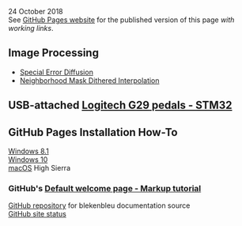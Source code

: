 24 October 2018  
See [GitHub Pages website](https://blekenbleu.github.io/) for the published version of this page *with working links*.  

## Image Processing
- [Special Error Diffusion](ImageProcessing/sped.html)
- [Neighborhood Mask Dithered Interpolation](ImageProcessing/NMDI.html)

## USB-attached [Logitech G29 pedals - STM32](pedals/STM32)

## GitHub Pages Installation How-To
[Windows 8.1](GitHubPages)  
[Windows 10](GitHubW10)  
[macOS](GitHubmac) High Sierra  

### GitHub's [Default welcome page - Markup tutorial](Welcome)

[GitHub repository](https://github.com/blekenbleu/blekenbleu.github.io) for blekenbleu documentation source  
[GitHub site status](https://status.github.com/messages)  

